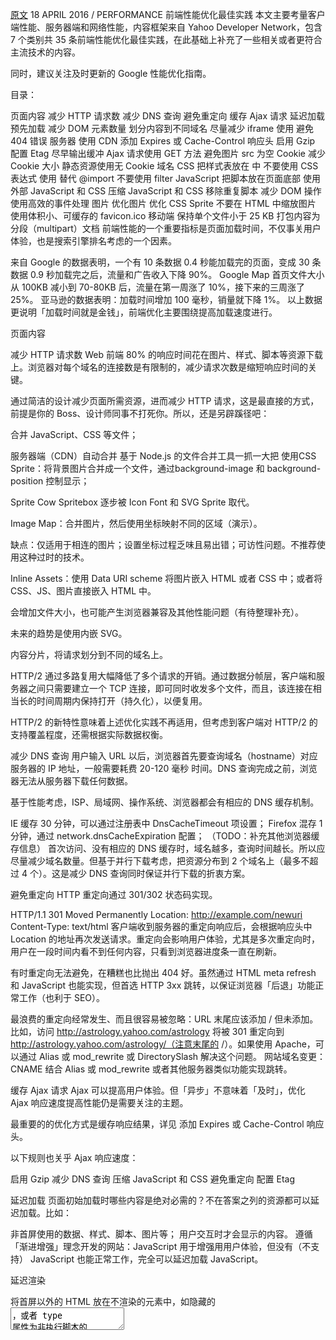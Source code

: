 [原文](https://csspod.com/frontend-performance-best-practices/#content-http)
18 APRIL 2016
/
PERFORMANCE
前端性能优化最佳实践
本文主要考量客户端性能、服务器端和网络性能，内容框架来自 Yahoo Developer Network，包含 7 个类别共 35 条前端性能优化最佳实践，在此基础上补充了一些相关或者更符合主流技术的内容。

同时，建议关注及时更新的 Google 性能优化指南。

目录：

页面内容
减少 HTTP 请求数
减少 DNS 查询
避免重定向
缓存 Ajax 请求
延迟加载
预先加载
减少 DOM 元素数量
划分内容到不同域名
尽量减少 iframe 使用
避免 404 错误
服务器
使用 CDN
添加 Expires 或 Cache-Control 响应头
启用 Gzip
配置 Etag
尽早输出缓冲
Ajax 请求使用 GET 方法
避免图片 src 为空
Cookie
减少 Cookie 大小
静态资源使用无 Cookie 域名
CSS
把样式表放在 <head> 中
不要使用 CSS 表达式
使用 <link> 替代 @import
不要使用 filter
JavaScript
把脚本放在页面底部
使用外部 JavaScript 和 CSS
压缩 JavaScript 和 CSS
移除重复脚本
减少 DOM 操作
使用高效的事件处理
图片
优化图片
优化 CSS Sprite
不要在 HTML 中缩放图片
使用体积小、可缓存的 favicon.ico
移动端
保持单个文件小于 25 KB
打包内容为分段（multipart）文档
前端性能的一个重要指标是页面加载时间，不仅事关用户体验，也是搜索引擎排名考虑的一个因素。

来自 Google 的数据表明，一个有 10 条数据 0.4 秒能加载完的页面，变成 30 条数据 0.9 秒加载完之后，流量和广告收入下降 90%。
Google Map 首页文件大小从 100KB 减小到 70-80KB 后，流量在第一周涨了 10%，接下来的三周涨了 25%。
亚马逊的数据表明：加载时间增加 100 毫秒，销量就下降 1%。
以上数据更说明「加载时间就是金钱」，前端优化主要围绕提高加载速度进行。


页面内容

减少 HTTP 请求数
Web 前端 80% 的响应时间花在图片、样式、脚本等资源下载上。浏览器对每个域名的连接数是有限制的，减少请求次数是缩短响应时间的关键。

通过简洁的设计减少页面所需资源，进而减少 HTTP 请求，这是最直接的方式，前提是你的 Boss、设计师同事不打死你。所以，还是另辟蹊径吧：

合并 JavaScript、CSS 等文件；

服务器端（CDN）自动合并
基于 Node.js 的文件合并工具一抓一大把
使用CSS Sprite：将背景图片合并成一个文件，通过background-image 和 background-position 控制显示；

Sprite Cow
Spritebox
逐步被 Icon Font 和 SVG Sprite 取代。

Image Map：合并图片，然后使用坐标映射不同的区域（演示）。

缺点：仅适用于相连的图片；设置坐标过程乏味且易出错；可访性问题。不推荐使用这种过时的技术。

Inline Assets：使用 Data URI scheme 将图片嵌入 HTML 或者 CSS 中；或者将 CSS、JS、图片直接嵌入 HTML 中。

会增加文件大小，也可能产生浏览器兼容及其他性能问题（有待整理补充）。

未来的趋势是使用内嵌 SVG。

内容分片，将请求划分到不同的域名上。

HTTP/2 通过多路复用大幅降低了多个请求的开销。通过数据分帧层，客户端和服务器之间只需要建立一个 TCP 连接，即可同时收发多个文件，而且，该连接在相当长的时间周期内保持打开（持久化），以便复用。

HTTP/2 的新特性意味着上述优化实践不再适用，但考虑到客户端对 HTTP/2 的支持覆盖程度，还需根据实际数据权衡。


减少 DNS 查询
用户输入 URL 以后，浏览器首先要查询域名（hostname）对应服务器的 IP 地址，一般需要耗费 20-120 毫秒 时间。DNS 查询完成之前，浏览器无法从服务器下载任何数据。

基于性能考虑，ISP、局域网、操作系统、浏览器都会有相应的 DNS 缓存机制。

IE 缓存 30 分钟，可以通过注册表中 DnsCacheTimeout 项设置；
Firefox 混存 1 分钟，通过 network.dnsCacheExpiration 配置；
（TODO：补充其他浏览器缓存信息）
首次访问、没有相应的 DNS 缓存时，域名越多，查询时间越长。所以应尽量减少域名数量。但基于并行下载考虑，把资源分布到 2 个域名上（最多不超过 4 个）。这是减少 DNS 查询同时保证并行下载的折衷方案。


避免重定向
HTTP 重定向通过 301/302 状态码实现。

HTTP/1.1 301 Moved Permanently
Location: http://example.com/newuri
Content-Type: text/html
客户端收到服务器的重定向响应后，会根据响应头中 Location 的地址再次发送请求。重定向会影响用户体验，尤其是多次重定向时，用户在一段时间内看不到任何内容，只看到浏览器进度条一直在刷新。

有时重定向无法避免，在糟糕也比抛出 404 好。虽然通过 HTML meta refresh 和 JavaScript 也能实现，但首选 HTTP 3xx 跳转，以保证浏览器「后退」功能正常工作（也利于 SEO）。

最浪费的重定向经常发生、而且很容易被忽略：URL 末尾应该添加 / 但未添加。比如，访问 http://astrology.yahoo.com/astrology 将被 301 重定向到 http://astrology.yahoo.com/astrology/（注意末尾的 /）。如果使用 Apache，可以通过 Alias 或 mod_rewrite 或 DirectorySlash 解决这个问题。
网站域名变更：CNAME 结合 Alias 或 mod_rewrite 或者其他服务器类似功能实现跳转。

缓存 Ajax 请求
Ajax 可以提高用户体验。但「异步」不意味着「及时」，优化 Ajax 响应速度提高性能仍是需要关注的主题。

最重要的的优化方式是缓存响应结果，详见 添加 Expires 或 Cache-Control 响应头。

以下规则也关乎 Ajax 响应速度：

启用 Gzip
减少 DNS 查询
压缩 JavaScript 和 CSS
避免重定向
配置 Etag

延迟加载
页面初始加载时哪些内容是绝对必需的？不在答案之列的资源都可以延迟加载。比如：

非首屏使用的数据、样式、脚本、图片等；
用户交互时才会显示的内容。
遵循「渐进增强」理念开发的网站：JavaScript 用于增强用用户体验，但没有（不支持） JavaScript 也能正常工作，完全可以延迟加载 JavaScript。

延迟渲染

将首屏以外的 HTML 放在不渲染的元素中，如隐藏的 <textarea>，或者 type 属性为非执行脚本的 <script> 标签中，减少初始渲染的 DOM 元素数量，提高速度。等首屏加载完成或者用户操作时，再去渲染剩余的页面内容。


预先加载
预先加载利用浏览器空闲时间请求将来要使用的资源，以便用户访问下一页面时更快地响应。

无条件预先加载：页面加载完成（load）后，马上获取其他资源。以 google.com 为例，首页加载完成后会立即下载一个 Sprite 图片，此图首页不需要，但是搜索结果页要用到。

有条件预先加载：根据用户行为预判用户去向，预载相关资源。比如 search.yahoo.com 开始输入时会有额外的资源加载。

Chrome 等浏览器的地址栏也有类似的机制。

有「阴谋」的预先加载：页面即将上线新版前预先加载新版内容。网站改版后由于缓存、使用习惯等原因，会有旧版的网站更快更流畅的反馈。为缓解这一问题，在新版上线之前，旧版可以利用空闲提前加载一些新版的资源缓存到客户端，以便新版正式上线后更快的载入（好一个「心机猿」:scream:）。

「双十一」、「黑五」这类促销日来临之前，也可以预先下载一些相关资源到客户端（浏览器、App 等），有效利用浏览器缓存和本地存储，降低活动当日请求压力，提高用户体验。

TODO: Prefetch 相关细节

Resource Hints Spec

减少 DOM 元素数量
复杂的页面不仅下载的字节更多，JavaScript DOM 操作也更慢。例如，同是添加一个事件处理器，500 个元素和 5000 个元素的页面速度上会有很大区别。

从以下几个角度考虑移除不必要的标记：

是否还在使用表格布局？
塞进去更多的 <div> 仅为了处理布局问题？也许有更好、更语义化的标记。
能通过伪元素实现的功能，就没必要添加额外元素，如清除浮动。
浏览器控制台中输入以下代码可以计算出页面中有多少 DOM 元素：

document.getElementsByTagName('*').length;
对比标记良好的的网站，看看差距是多少。

为什么不使用表格布局？

更多的标签，增加文件大小；
不易维护，无法适应响应式设计；
性能考量，默认的表格布局算法会产生大量重绘（参见表格布局算法）。

划分内容到不同域名
浏览器一般会限制每个域的并行线程（一般为 6 个，甚至更少），使用不同的域名可以最大化下载线程，但注意保持在 2-4 个域名内，以避免 DNS 查询损耗。

例如，动态内容放在 csspod.com 上，静态资源放在 static.csspod.com 上。这样还可以禁用静态资源域下的 Cookie，减少数据传输，详见 Cookie 优化。

更多信息参考 Maximizing Parallel Downloads in the Carpool Lane


尽量减少 iframe 使用
使用 iframe 可以在页面中嵌入 HTML 文档，但有利有弊。

<iframe> 优点：

可以用来加载速度较慢的第三方资源，如广告、徽章；
可用作安全沙箱；
可以并行下载脚本。
<iframe> 缺点：

加载代价昂贵，即使是空的页面；

阻塞页面 load 事件触发；

Iframe 完全加载以后，父页面才会触发 load 事件。 Safari、Chrome 中通过 JavaScript 动态设置 iframe src 可以避免这个问题。

缺乏语义。


避免 404 错误
HTTP 请求很昂贵，返回无效的响应（如 404 未找到）完全没必要，降低用户体验而且毫无益处。

一些网站设计很酷炫、有提示信息的 404 页面，有助于提高用户体验，但还是浪费服务器资源。尤其糟糕的是外部脚本返回 404，不仅阻塞其他资源下载，浏览器还会尝试把 404 页面内容当作 JavaScript 解析，消耗更多资源。

补充规则：
定义字符集，并放在 <head> 顶部。大多数浏览器会暂停页面渲染，直到找到字符集定义。

服务器
服务器相关优化设置可参考 H5BP 相关项目：

Nginx HTTP server boilerplate configs
Apache HTTP server boilerplate configs
IIS Web.Config Boilerplates

使用 CDN
网站 80-90% 响应时间消耗在资源下载上，减少资源下载时间是性能优化的黄金发则。

相比分布式架构的复杂和巨大投入，静态内容分发网络（CDN）可以以较低的投入，获得加载速度有效提升。


添加 Expires 或 Cache-Control 响应头
静态内容：将 Expires 响应头设置为将来很远的时间，实现「永不过期」策略；
动态内容：设置合适的 Cache-Control 响应头，让浏览器有条件地发起请求。
Cache-Control 头在 HTTP/1.1 规范中定义，取代了之前用来定义响应缓存策略的头（例如 Expires、Pragma）。当前的所有浏览器都支持 Cache-Control，因此，使用它就够了。

鉴于静态内容和动态内容不同的缓存策略，实践中一般会把二者部署在不同的服务器（域名）以方便管理。

参考链接：

HTTP 缓存 | Web Fundamentals - Google Developers
H5BP - Server Configs

启用 Gzip
Gzip 压缩通常可以减少 70% 的响应大小，对某些文件更可能高达 90%，比 Deflate 更高效。主流 Web 服务器都有相应模块，而且绝大多数浏览器支持 gzip 解码。所以，应该对 HTML、CSS、JS、XML、JSON 等文本类型的内容启用压缩。

注意，图片和 PDF 文件不要使用 gzip。它们本身已经压缩过，再使用 gzip 压缩不仅浪费 CPU 资源，而且还可能增加文件体积。

对于不支持的 Gzip 的用户代理，通过设置 Vary 响应头，返回为未压缩的数据：

Vary: *

配置 Etag
Etag 通过文件版本标识，方便服务器判断请求的内容是否有更新，如果没有就响应 304，避免重新下载。

当然，启用 Etag 可能会导致其他问题，还需要根据具体情况做判断。（TODO：补充相关内容）


尽早输出（flush）缓冲
用户请求页面时，服务器通常需要花费 200 ~ 500 毫秒来组合 HTML 页面。在此期间，浏览器处于空闲、等待数据状态。使用PHP 中的 flush() 函数，可以发送部分已经准备好的 HTML 到浏览器，以便服务器还在忙于处理剩余页面时，浏览器可以提前开始获取资源。

可以考虑在 </head> 之后输出一次缓冲，HTML head 一般比较容易生成，先发送以便浏览器开始获取 <head> 里引用的 CSS 等资源。

Example:

<!-- css, js -->
</head>
<?php flush(); ?>
<body>
<!-- content -->

Ajax 请求使用 GET 方法
浏览器执行 XMLHttpRequest POST 请求时分成两步，先发送 Header，再发送数据。而 GET 只使用一个 TCP 数据包发送数据，所以首选 GET 方法。

根据 HTTP 规范，GET 用于获取数据，POST 则用于向服务器发送数据，所以 Ajax 请求数据时使用 GET 更符合规范（GET 和 POST 对比）。

IE 中最大 URL 长度为 2K，如果超出 2K，则需要考虑使用 POST 方法。


避免图片 src 为空
图片 src 属性值为空字符串可能以下面两种形式出现：

HTML:

<img src="" />
JavaScript：

var img = new Image(); 
img.src = "";
虽然 src 属性为空字符串，但浏览器仍然会向服务器发起一个 HTTP 请求：

IE 向页面所在的目录发送请求；
Safari、Chrome、Firefox 向页面本身发送请求；
Opera 不执行任何操作。
以上数据较老，当下主流版本可能会有改变。

空 src 产生请求的后果不容小觑：

给服务器造成意外的流量负担，尤其时日 PV 较大时；
浪费服务器计算资源；
可能产生报错。
当然，浏览器如此实现也是根据 RFC 3986 - Uniform Resource Identifiers，当空字符串作为 URI 出现时，被当成相对 URI，具体算法参见规范 5.2 节。

参考链接：

Empty image src can destroy your site
空的 href 属性也存在类似问题。用户点击空链接时，浏览器也会向服务器发送 HTTP 请求，可以通过 JavaScript 阻止空链接的默认的行为。


Cookie

减少 Cookie 大小
Cookie 被用于身份认证、个性化设置等诸多用途。Cookie 通过 HTTP 头在服务器和浏览器间来回传送，减少 Cookie 大小可以降低其对响应速度的影响。

去除不必要的 Cookie；
尽量压缩 Cookie 大小；
注意设置 Cookie 的 domain 级别，如无必要，不要影响到 sub-domain；
设置合适的过期时间。
更多细节参考 When the Cookie Crumbles。

HTTP/2 首部压缩在客户端和服务器端使用「首部表」来跟踪和存储之前发送的键值对，对于相同的数据，不再随每次请求和响应发送。


静态资源使用无 Cookie 域名
静态资源一般无需使用 Cookie，可以把它们放在使用二级域名或者专门域名的无 Cookie 服务器上，降低 Cookie 传送的造成的流量浪费，提高响应速度。


CSS

把样式表放在 <head> 中
把样式表放在 <head> 中可以让页面渐进渲染，尽早呈现视觉反馈，给用户加载速度很快的感觉。

这对内容比较多的页面尤为重要，用户可以先查看已经下载渲染的内容，而不是盯着白屏等待。

如果把样式表放在页面底部，一些浏览器为减少重绘，会在 CSS 加载完成以后才渲染页面，用户只能对着白屏干瞪眼，用户体验极差。


不要使用 CSS 表达式
CSS 表达式可以在 CSS 里执行 JavaScript，仅 IE5-IE7 支持，IE8 标准模式已经废弃。

CSS 表达式超出预期的频繁执行，页面滚动、鼠标移动时都会不断执行，带来很大的性能损耗。

IE7 及更低版本的浏览器已经逐渐成为历史，忘记它吧。


使用 <link> 替代 @import
对于 IE 某些版本，@import 的行为和 <link> 放在页面底部一样。所以，不要用它。


不要使用 filter
AlphaImageLoader 为 IE5.5-IE8 专有的技术，和 CSS 表达式一样，放进博物馆吧。

注意：

这里所说的不是 CSS3 Filter，参考文章 Understanding CSS Filter Effects


JavaScript

把脚本放在页面底部
浏览器下载脚本时，会阻塞其他资源并行下载，即使是来自不同域名的资源。因此，最好将脚本放在底部，以提高页面加载速度。

一些特殊场景无法将脚本放到页面底部的，可以考虑 <script> 的以下属性：

defer 属性；
HTML5 新增的 async 属性。

使用外部 JavaScript 和 CSS
外部 JavaScript 和 CSS 文件可以被浏览器缓存，在不同页面间重用，也能降低页面大小。

当然，实际中也需要考虑代码的重用程度。如果仅仅是某个页面使用到的代码，可以考虑内嵌在页面中，减少 HTTP 请求数。另外，可以在首页加载完成以后，预先加载子页面的资源。


压缩 JavaScript 和 CSS
压缩代码可以移除非功能性的字符（注释、空格、空行等），减少文件大小，提高载入速度。

得益于 Node.js 的流行，开源社区涌现出许多高效、易用的前端优化工具，JavaScript 和 CSS 压缩类的，不敢说多如牛毛，多入鸡毛倒是一点不夸张，如 [UglifyJS 2] (https://github.com/mishoo/UglifyJS2)、csso、cssnano 等。

对于内嵌的 CSS 和 JavaScript，也可以通过 htmlmin 等工具压缩。

这些项目都有 Gulp、Webpack 等流行构建工具的配套版本。


移除重复脚本
重复的脚本不仅产生不必要的 HTTP 请求，而且重复解析执行浪费时间和计算资源。


减少 DOM 操作
JavaScript 操作 DOM 很慢，尤其是 DOM 节点很多时。

使用时应该注意：

缓存已经访问过的元素；
使用 DocumentFragment 暂存 DOM，整理好以后再插入 DOM 树；
操作 className，而不是多次读写 style；
避免使用 JavaScript 修复布局。

使用高效的事件处理
减少绑定事件监听的节点，如通过事件委托；
尽早处理事件，在 DOMContentLoaded 即可进行，不用等到 load 以后。
对于 resize、scroll 等触发频率极高的事件，应该通过 debounce 等机制降低处理程序执行频率。

TODO: 补充相关内容 http://demo.nimius.net/debounce_throttle/


图片

优化图片
YDN 列出的相关工具 缺乏易用性，建议参考以下工具。

imagemin
ImageOptim
TODO:

PNG 终极优化；
Webp 相关内容；
SVG 相关内容。
PNG 终极优化：

Most Effective Method to Reduce and Optimize PNG Images
Clever PNG Optimization Techniques

优化 CSS Sprite
水平排列 Sprite 中的图片，垂直排列会增加图片大小；
Spirite 中把颜色较近的组合在一起可以降低颜色数，理想状况是低于 256 色以适用 PNG8 格式；
不要在 Spirite 的图像中间留有较大空隙。减少空隙虽然不太影响文件大小，但可以降低用户代理把图片解压为像素图的内存消耗，对移动设备更友好。

不要在 HTML 中缩放图片
不要使用 <img> 的 width、height 缩放图片，如果用到小图片，就使用相应大小的图片。

很多 CMS 和 CDN 都提供图片裁切功能。


使用体积小、可缓存的 favicon.ico
Favicon.ico 一般存放在网站根目录下，无论是否在页面中设置，浏览器都会尝试请求这个文件。

所以确保这个图标：

存在（避免 404）；
尽量小，最好小于 1K；
设置较长的过期时间。
对于较新的浏览器，可以使用 PNG 格式的 favicon。

参考链接：

Favicons, Touch Icons, Tile Icons, etc. Which Do You Need?
图片相关补充
设置图片的宽和高，以免浏览器按照「猜」的宽高给图片保留的区域和实际宽高差异，产生重绘。


移动端
移动端优化相关内容有待进一步整理补充。


保持单个文件小于 25 KB

打包内容为分段（multipart）文档
参考链接
The Psychology of Web Performance
minwe
minwe
Read more posts by this author.

Read More
— CSSPod —
performance
20个来自Html5 Boilerplate的代码片段
1 post →
MOBILE
移动 Web 开发之浏览器
「移动 Web 开发」系列文章为 PPK 所著的 The Mobile Web Handbook 读书笔记。除书中内容，还补充了部分中国的实际情况，以及个人的经验、观点。 本文乃此系列的浏览器篇。 移动浏览器类型 移动浏览器可以分为四种： 内置浏览器 用户安装浏览器 WebView...

minwe MINWE
REACT
理解 React 生命周期
React「just the UI」，相比 Angular、Ember 等完整的解决方案，上手相对容易。不过，React 生命周期还是会让新手迷惑，而掌握每个生命周期方法扮演的角色和执行时间又是至关重要的： 什么时候进行事件绑定、数据请求、解除绑定等操作？ 如何减少不必要的重渲染，提...

minwe MINWE
CSSPod icon
CSSPod
—
前端性能优化最佳实践
Share this

CSSPod © 2018
Latest Posts
Ghost
